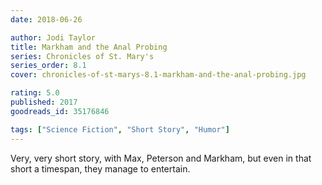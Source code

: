 ```yaml
---
date: 2018-06-26

author: Jodi Taylor
title: Markham and the Anal Probing
series: Chronicles of St. Mary's
series_order: 8.1
cover: chronicles-of-st-marys-8.1-markham-and-the-anal-probing.jpg

rating: 5.0
published: 2017
goodreads_id: 35176846

tags: ["Science Fiction", "Short Story", "Humor"]
---
```


Very, very short story, with Max, Peterson and Markham, but even in that short a timespan, they manage to entertain.
